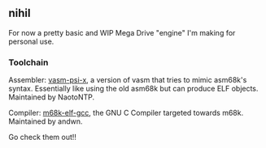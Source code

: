 ## nihil

For now a pretty basic and WIP Mega Drive "engine" I'm making for personal use.

### Toolchain

Assembler: [vasm-psi-x](https://github.com/NaotoNTP/vasm-psi-x), a version of vasm that tries to mimic asm68k's syntax. Essentially like using the old asm68k but can produce ELF objects. Maintained by NaotoNTP.

Compiler: [m68k-elf-gcc](https://github.com/andwn/m68k-gcc-toolchain), the GNU C Compiler targeted towards m68k. Maintained by andwn.

Go check them out!!
